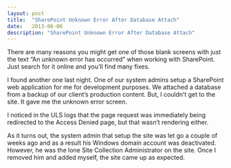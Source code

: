 ```yaml
---
layout: post
title:  "SharePoint Unknown Error After Database Attach"
date:   2013-06-06
description: "SharePoint Unknown Error After Database Attach"
---
```

There are many reasons you might get one of those blank screens with just the text “An unknown error has occurred” when working with SharePoint.  Just search for it online and you’ll find many fixes.

I found another one last night.  One of our system admins setup a SharePoint web application for me for development purposes.  We attached a database from a backup of our client’s production content.  But, I couldn’t get to the site.  It gave me the unknown error screen.

I noticed in the ULS logs that the page request was immediately being redirected to the Access Denied page, but that wasn’t rendering either.

As it turns out, the system admin that setup the site was let go a couple of weeks ago and as a result his Windows domain account was deactivated.  However, he was the lone Site Collection Administrator on the site.  Once I removed him and added myself, the site came up as expected.
